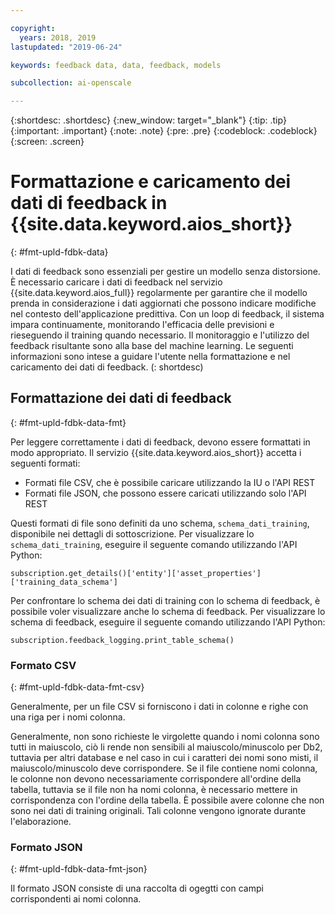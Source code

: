 ```yaml
---

copyright:
  years: 2018, 2019
lastupdated: "2019-06-24"

keywords: feedback data, data, feedback, models

subcollection: ai-openscale

---
```


{:shortdesc: .shortdesc}
{:new_window: target="_blank"}
{:tip: .tip}
{:important: .important}
{:note: .note}
{:pre: .pre}
{:codeblock: .codeblock}
{:screen: .screen}

# Formattazione e caricamento dei dati di feedback in {{site.data.keyword.aios_short}}
{: #fmt-upld-fdbk-data}

I dati di feedback sono essenziali per gestire un modello senza distorsione. È necessario caricare i dati di feedback nel servizio {{site.data.keyword.aios_full}} regolarmente per garantire che il modello prenda in considerazione i dati aggiornati che possono indicare modifiche nel contesto dell'applicazione predittiva. Con un loop di feedback, il sistema impara continuamente, monitorando l'efficacia delle previsioni e rieseguendo il training quando necessario. Il monitoraggio e l'utilizzo del feedback risultante sono alla base del machine learning. Le seguenti informazioni sono intese a guidare l'utente nella formattazione e nel caricamento dei dati di feedback.
(: shortdesc)

## Formattazione dei dati di feedback
{: #fmt-upld-fdbk-data-fmt}

Per leggere correttamente i dati di feedback, devono essere formattati in modo appropriato. Il servizio {{site.data.keyword.aios_short}} accetta i seguenti formati:

- Formati file CSV, che è possibile caricare utilizzando la IU o l'API REST
- Formati file JSON, che possono essere caricati utilizzando solo l'API REST

Questi formati di file sono definiti da uno schema, `schema_dati_training`, disponibile nei dettagli di sottoscrizione. Per visualizzare lo `schema_dati_training`, eseguire il seguente comando utilizzando l'API Python:

```
subscription.get_details()['entity']['asset_properties']['training_data_schema']
```

Per confrontare lo schema dei dati di training con lo schema di feedback, è possibile voler visualizzare anche lo schema di feedback. Per visualizzare lo schema di feedback, eseguire il seguente comando utilizzando l'API Python:

```
subscription.feedback_logging.print_table_schema()
```


### Formato CSV
{: #fmt-upld-fdbk-data-fmt-csv}

Generalmente, per un file CSV si forniscono i dati in colonne e righe con una riga per i nomi colonna. 

Generalmente, non sono richieste le virgolette quando i nomi colonna sono tutti in maiuscolo, ciò li rende non sensibili al maiuscolo/minuscolo per Db2, tuttavia per altri database e nel caso in cui i caratteri dei nomi sono misti, il maiuscolo/minuscolo deve corrispondere.
Se il file contiene nomi colonna, le colonne non devono necessariamente corrispondere all'ordine della tabella, tuttavia se il file non ha nomi colonna, è necessario mettere in corrispondenza con l'ordine della tabella. È possibile avere colonne che non sono nei dati di training originali. Tali colonne vengono ignorate durante l'elaborazione. 


### Formato JSON
{: #fmt-upld-fdbk-data-fmt-json}

Il formato JSON consiste di una raccolta di ogegtti con campi corrispondenti ai nomi colonna. 

